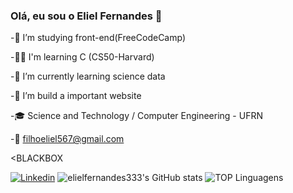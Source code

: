 ### Olá, eu sou o Eliel Fernandes 🤙

-👀 I’m studying front-end(FreeCodeCamp)

-🐱‍👤 I'm learning C (CS50-Harvard)

-🌱 I’m currently learning science data

-💞️ I’m build a important website

-🎓 Science and Technology / Computer Engineering - UFRN 

-📧 filhoeliel567@gmail.com

<BLACKBOX

[![Linkedin](https://img.shields.io/badge/LinkedIn-0077B5?style=for-the-badge&logo=linkedin&logoColor=white)](https://www.linkedin.com/in/eliel-fernandes-087ab016a/)
![elielfernandes333's GitHub stats](https://github-readme-stats.vercel.app/api?username=elielfernandes333&show_icons=true&theme=dracula)
![TOP Linguagens](https://github-readme-stats.vercel.app/api/top-langs/?username=elielfernandes333&layout=compact&theme=dracula)
